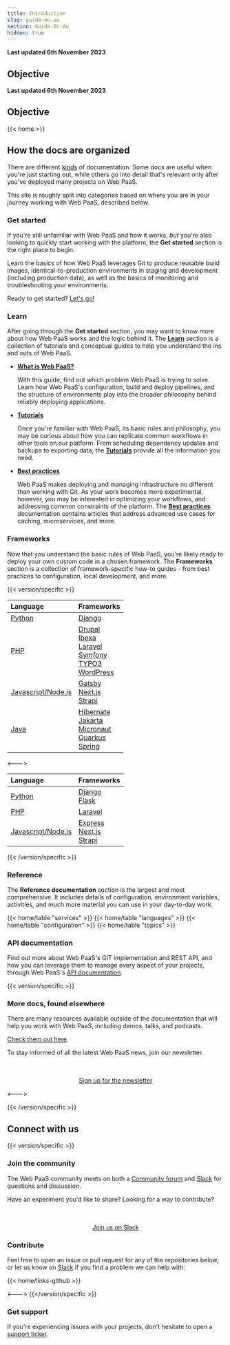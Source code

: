 ```yaml
---
title: Introduction
slug: guide.en-au
section: Guide.En-Au
hidden: true
---
```


**Last updated 6th November 2023**



## Objective  

**Last updated 6th November 2023**



## Objective  

{{< home >}}

## How the docs are organized

There are different [kinds](https://documentation.divio.com/) of documentation.
Some docs are useful when you're just starting out, 
while others go into detail that's relevant only after you've deployed many projects on Web PaaS.

This site is roughly split into categories based on where you are in your journey working with Web PaaS, described below.

### Get started

If you're still unfamiliar with Web PaaS and how it works, _but_ you're also looking to quickly start working with the platform, the **Get started** section is the right place to begin.

Learn the basics of how Web PaaS leverages Git to produce reusable build images, identical-to-production environments in staging and development (including production data), as well as the basics of monitoring and troubleshooting your environments. 

Ready to get started? [Let's go!](/get-started/)

### Learn

After going through the **Get started** section, you may want to know more about how Web PaaS works and the logic behind it. The **[Learn](../../../../../../../../learn)** section is a collection of tutorials and conceptual guides to help you understand the ins and outs of Web PaaS.

- [**What is Web PaaS?**](../../../../../../../learn-overview)



    With this guide, find out which problem Web PaaS is trying to solve.
    Learn how Web PaaS's configuration, build and deploy pipelines, and the structure of environments play into the broader philosophy behind reliably deploying applications.

- [**Tutorials**](../../../../../../../learn-tutorials)



    Once you're familiar with Web PaaS, its basic rules and philosophy, you may be curious about how you can replicate common workflows in other tools on our platform. 
    From scheduling dependency updates and backups to exporting data, the [**Tutorials**](../../../../../../../learn-tutorials) provide all the information you need.

- [**Best practices**](../../../../../../../learn-bestpractices)



    Web PaaS makes deploying and managing infrastructure no different than working with Git.
    As your work becomes more experimental, however, you may be interested in optimizing your workflows, and addressing common constraints of the platform. 
    The [**Best practices**](../../../../../../../learn-bestpractices) documentation contains articles that address advanced use cases for caching, microservices, and more.

### Frameworks

Now that you understand the basic rules of Web PaaS, you're likely ready to deploy your own custom code in a chosen framework. 
The **Frameworks** section is a collection of framework-specific how-to guides - from best practices to configuration, local development, and more.

{{< version/specific >}}

| Language              | Frameworks |
| :----------------     | :------  |
| [Python](../../../../../../../languages-python)                |   [Django](../../../../../../../guides-django)  |
| [PHP](../../../../../../../languages-php)                      |   [Drupal](../../../../../../../guides-drupal)<br/>[Ibexa](../../../../../../../guides-ibexa)<br/>[Laravel](../../../../../../../guides-laravel)<br/>[Symfony](../../../../../../../guides-symfony)<br/>[TYPO3](../../../../../../../guides-typo3)<br/>[WordPress](../../../../../../../guides-wordpress)   |
| [Javascript/Node.js](../../../../../../../languages-nodejs)     |  [Gatsby](../../../../../../../guides-gatsby)<br/>[Next.js](../../../../../../../guides-nextjs)<br/>[Strapi](../../../../../../../guides-strapi)  |
| [Java](../../../../../../../languages-java)                  |  [Hibernate](../../../../../../../guides-hibernate)<br/>[Jakarta](../../../../../../../guides-jakarta)<br/>[Micronaut](../../../../../../../guides-micronaut)<br/>[Quarkus](../../../../../../../guides-quarkus)<br/>[Spring](../../../../../../../guides-spring)  |

<--->

| Language              | Frameworks |
| :----------------     | :------  |
| [Python](../../../../../../../languages-python)                |   [Django](../../../../../../../get-started-django)<br/>[Flask](../../../../../../../get-started-flask)  |
| [PHP](../../../../../../../languages-php)                      |   [Laravel](../../../../../../../get-started-laravel)   |
| [Javascript/Node.js](../../../../../../../languages-nodejs)     |  [Express](../../../../../../../get-started-express)<br/>[Next.js](../../../../../../../get-started-nextjs)<br/>[Strapi](../../../../../../../get-started-strapi)  |

{{< /version/specific >}}

### Reference

The **Reference documentation** section is the largest and most comprehensive. 
It includes details of configuration, environment variables, activities, and much more material you can use in your day-to-day work.

{{< home/table "services" >}}
{{< home/table "languages" >}}
{{< home/table "configuration" >}}
{{< home/table "topics" >}}

### API documentation

Find out more about Web PaaS's GIT implementation and REST API, and how you can leverage them to manage every aspect of your projects, through Web PaaS's [API documentation](https://api.platform.sh/docs/).

{{< version/specific >}}

<!-- For now, most of these links are only relevant to Web PaaS -->
### More docs, found elsewhere

There are many resources available outside of the documentation that will help you work with Web PaaS, including demos, talks, and podcasts. 

[Check them out here](../../../../../../../learn-resources).

To stay informed of all the latest Web PaaS news, join our newsletter.

<div style="margin-top: 3rem; text-align: center;">
    <a class="start-cta font-semibold text-sm xl:text-base px-4 py-2 bg-skye rounded text-white hover:bg-skye-dark focus:bg-skye-dark"
    href="https://platform.sh/preferences/" rel="noopener">Sign up for the newsletter</a>
</div>

<--->

<!-- TBD: white-label version when available -->

{{< /version/specific >}}


## Connect with us

{{< version/specific >}}
### Join the community

The Web PaaS community meets on both a [Community forum](https://community.platform.sh) and [Slack](https://chat.platform.sh) for questions and discussion.

Have an experiment you'd like to share?
Looking for a way to contribute?

<div style="margin-top: 3rem; text-align: center;">
    <a class="start-cta font-semibold text-sm xl:text-base px-4 py-2 bg-skye rounded text-white hover:bg-skye-dark focus:bg-skye-dark"
    href="https://chat.platform.sh" rel="noopener">Join us on Slack</a>
</div>

### Contribute
Feel free to open an issue or pull request for any of the repositories below, or let us know on [Slack](https://chat.platform.sh) if you find a problem we can help with:

{{< home/links-github >}}

<--->
{{</version/specific >}}

### Get support

If you're experiencing issues with your projects, don't hesitate to open a [support ticket](/learn/overview/get-support).
